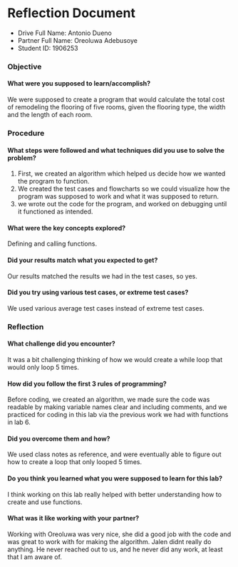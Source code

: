 # Reflection Document

* Drive Full Name: Antonio Dueno
* Partner Full Name: Oreoluwa Adebusoye
* Student ID: 1906253

### Objective
#### What were you supposed to learn/accomplish?
We were supposed to create a program that would calculate the total cost of remodeling the flooring of five rooms, given 
the flooring type, the width and the length of each room.

### Procedure
#### What steps were followed and what techniques did you use to solve the problem?
1. First, we created an algorithm which helped us decide how we wanted the program to function.
2. We created the test cases and flowcharts so we could visualize how the program was supposed to work and what it was 
   supposed to return.
3. we wrote out the code for the program, and worked on debugging until it functioned as intended.

#### What were the key concepts explored?
Defining and calling functions.

#### Did your results match what you expected to get?
Our results matched the results we had in the test cases, so yes.

#### Did you try using various test cases, or extreme test cases?
We used various average test cases instead of extreme test cases.

### Reflection
#### What challenge did you encounter?
It was a bit challenging thinking of how we would create a while loop that would only loop 5 times.

#### How did you follow the first 3 rules of programming?
Before coding, we created an algorithm, we made sure the code was readable by making variable names clear and including
comments, and we practiced for coding in this lab via the previous work we had with functions in lab 6.

#### Did you overcome them and how?
We used class notes as reference, and were eventually able to figure out how to create a loop that only looped 5 times.

#### Do you think you learned what you were supposed to learn for this lab?
I think working on this lab really helped with better understanding how to create and use functions.

#### What was it like working with your partner?
Working with Oreoluwa was very nice, she did a good job with the code and was great to work with for making the algorithm.
Jalen didnt really do anything. He never reached out to us, and he never did any work, at least that I am aware of.

